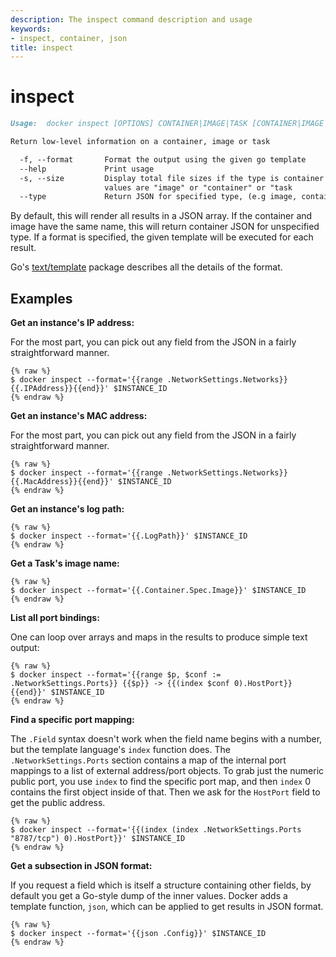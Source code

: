 ```yaml
---
description: The inspect command description and usage
keywords:
- inspect, container, json
title: inspect
---
```


# inspect

```markdown
Usage:  docker inspect [OPTIONS] CONTAINER|IMAGE|TASK [CONTAINER|IMAGE|TASK...]

Return low-level information on a container, image or task

  -f, --format       Format the output using the given go template
  --help             Print usage
  -s, --size         Display total file sizes if the type is container
                     values are "image" or "container" or "task
  --type             Return JSON for specified type, (e.g image, container or task)
```

By default, this will render all results in a JSON array. If the container and
image have the same name, this will return container JSON for unspecified type.
If a format is specified, the given template will be executed for each result.

Go's [text/template](http://golang.org/pkg/text/template/) package
describes all the details of the format.

## Examples

**Get an instance's IP address:**

For the most part, you can pick out any field from the JSON in a fairly
straightforward manner.

    {% raw %}
    $ docker inspect --format='{{range .NetworkSettings.Networks}}{{.IPAddress}}{{end}}' $INSTANCE_ID
    {% endraw %}

**Get an instance's MAC address:**

For the most part, you can pick out any field from the JSON in a fairly
straightforward manner.

    {% raw %}
    $ docker inspect --format='{{range .NetworkSettings.Networks}}{{.MacAddress}}{{end}}' $INSTANCE_ID
    {% endraw %}

**Get an instance's log path:**

    {% raw %}
    $ docker inspect --format='{{.LogPath}}' $INSTANCE_ID
    {% endraw %}

**Get a Task's image name:**

    {% raw %}
    $ docker inspect --format='{{.Container.Spec.Image}}' $INSTANCE_ID
    {% endraw %}

**List all port bindings:**

One can loop over arrays and maps in the results to produce simple text
output:

    {% raw %}
    $ docker inspect --format='{{range $p, $conf := .NetworkSettings.Ports}} {{$p}} -> {{(index $conf 0).HostPort}} {{end}}' $INSTANCE_ID
    {% endraw %}

**Find a specific port mapping:**

The `.Field` syntax doesn't work when the field name begins with a
number, but the template language's `index` function does. The
`.NetworkSettings.Ports` section contains a map of the internal port
mappings to a list of external address/port objects. To grab just the
numeric public port, you use `index` to find the specific port map, and
then `index` 0 contains the first object inside of that. Then we ask for
the `HostPort` field to get the public address.

    {% raw %}
    $ docker inspect --format='{{(index (index .NetworkSettings.Ports "8787/tcp") 0).HostPort}}' $INSTANCE_ID
    {% endraw %}

**Get a subsection in JSON format:**

If you request a field which is itself a structure containing other
fields, by default you get a Go-style dump of the inner values.
Docker adds a template function, `json`, which can be applied to get
results in JSON format.

    {% raw %}
    $ docker inspect --format='{{json .Config}}' $INSTANCE_ID
    {% endraw %}
